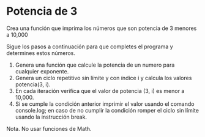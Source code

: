 # Potencia de 3

Crea una función que imprima los números que son potencia de 3 menores a 10,000

Sigue los pasos a continuación para que completes el programa y determines
estos números.

1. Genera una función que calcule la potencia de un numero para cualquier
  exponente.
2. Genera un ciclo repetitivo sin límite y con índice i y calcula los valores
  potencia(3, i).
3. En cada iteración verifica que el valor de potencia (3, i) es menor a
  10,000.
4. Si se cumple la condición anterior imprimir el valor usando el comando
  console.log; en caso de no cumplir la condición romper el ciclo sin límite
  usando la instrucción break.  

Nota. No usar funciones de Math.   

